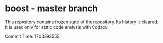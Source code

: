 # boost - master branch

This repository contains frozen state of the repository.
Its history is cleared. It is used only for static code
analysis with Codacy.

Commit Time: 1703393555